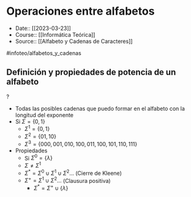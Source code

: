 # Operaciones entre alfabetos

- Date:: [[2023-03-23]]
- Course:: [[Informática Teórica]]
- Source:: [[Alfabeto y Cadenas de Caracteres]]

#infoteo/alfabetos_y_cadenas 

## Definición y propiedades de potencia de un alfabeto
?
- Todas las posibles cadenas que puedo formar en el alfabeto con la longitud del exponente
- Si  $\Sigma =\{0,1\}$
	- $\Sigma^1=\{0,1\}$
	- $\Sigma^2=\{01,10\}$
	- $\Sigma^3=\{000,001,010,100,011,100,101,110,111\}$
- Propiedades
	- Si $\Sigma^0=\{\lambda \}$
	- $\Sigma \neq \Sigma^1$
	- $\Sigma^{*}=\Sigma^0\cup\Sigma^1\cup\Sigma^2\dots$ (Cierre de Kleene)
	- $\Sigma^{+}=\Sigma^1\cup\Sigma^2\dots$ (Clausura positiva)
		- $\Sigma^{*}=\Sigma^{+}\cup\{\lambda\}$

